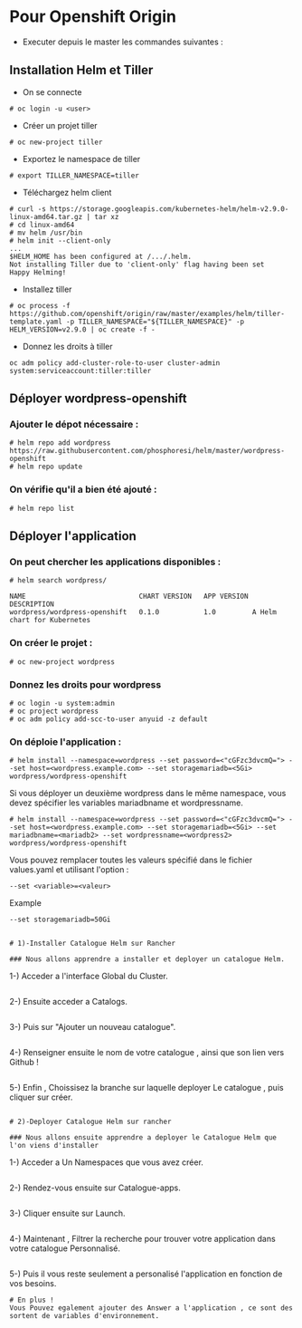 # Pour Openshift Origin

- Executer depuis le master les commandes suivantes :

## Installation Helm et Tiller

- On se connecte
```
# oc login -u <user>
```

- Créer un projet tiller
```
# oc new-project tiller
```
- Exportez le namespace de tiller
```
# export TILLER_NAMESPACE=tiller
```
- Téléchargez helm client 
```
# curl -s https://storage.googleapis.com/kubernetes-helm/helm-v2.9.0-linux-amd64.tar.gz | tar xz
# cd linux-amd64
# mv helm /usr/bin
# helm init --client-only
...
$HELM_HOME has been configured at /.../.helm.
Not installing Tiller due to 'client-only' flag having been set
Happy Helming!
```
- Installez tiller 
```
# oc process -f https://github.com/openshift/origin/raw/master/examples/helm/tiller-template.yaml -p TILLER_NAMESPACE="${TILLER_NAMESPACE}" -p HELM_VERSION=v2.9.0 | oc create -f -
```
- Donnez les droits à tiller 
```
oc adm policy add-cluster-role-to-user cluster-admin system:serviceaccount:tiller:tiller
```

## Déployer wordpress-openshift

### Ajouter le dépot nécessaire :
```
# helm repo add wordpress https://raw.githubusercontent.com/phosphoresi/helm/master/wordpress-openshift
# helm repo update
```
### On vérifie qu'il a bien été ajouté :
```
# helm repo list
```

## Déployer l'application

### On peut chercher les applications disponibles :

```
# helm search wordpress/

NAME                         	CHART VERSION	APP VERSION	DESCRIPTION                
wordpress/wordpress-openshift	0.1.0        	1.0        	A Helm chart for Kubernetes
```
### On créer le projet :
```
# oc new-project wordpress
```
### Donnez les droits pour wordpress
```
# oc login -u system:admin
# oc project wordpress
# oc adm policy add-scc-to-user anyuid -z default
```
### On déploie l'application :
 
```
# helm install --namespace=wordpress --set password=<"cGFzc3dvcmQ="> --set host=<wordpress.example.com> --set storagemariadb=<5Gi> wordpress/wordpress-openshift
```
Si vous déployer un deuxième wordpress dans le même namespace, vous devez spécifier les variables mariadbname et wordpressname.

```
# helm install --namespace=wordpress --set password=<"cGFzc3dvcmQ="> --set host=<wordpress.example.com> --set storagemariadb=<5Gi> --set mariadbname=<mariadb2> --set wordpressname=<wordpress2> wordpress/wordpress-openshift
```
Vous pouvez remplacer toutes les valeurs spécifié dans le fichier values.yaml et utilisant l'option :
```
--set <variable>=<valeur>
```
Example
```
--set storagemariadb=50Gi


# 1)-Installer Catalogue Helm sur Rancher

### Nous allons apprendre a installer et deployer un catalogue Helm.

```
1-) Acceder a l'interface Global du Cluster.
```
```
2-) Ensuite acceder a Catalogs.
```
```
3-) Puis sur "Ajouter un nouveau catalogue".
```
```
4-) Renseigner ensuite le nom de votre catalogue , ainsi que son lien vers Github !
```
```
5-) Enfin , Choissisez la branche sur laquelle deployer Le catalogue , puis cliquer sur créer.
```

# 2)-Deployer Catalogue Helm sur rancher

### Nous allons ensuite apprendre a deployer le Catalogue Helm que l'on viens d'installer

```
1-) Acceder a Un Namespaces que vous avez créer.
```
```
2-) Rendez-vous ensuite sur Catalogue-apps.
```
```
3-) Cliquer ensuite sur Launch.
```
```
4-) Maintenant , Filtrer la recherche pour trouver votre application dans votre catalogue Personnalisé.
```
```
5-) Puis il vous reste seulement a personalisé l'application en fonction de vos besoins.
```
# En plus !
Vous Pouvez egalement ajouter des Answer a l'application , ce sont des sortent de variables d'environnement.
